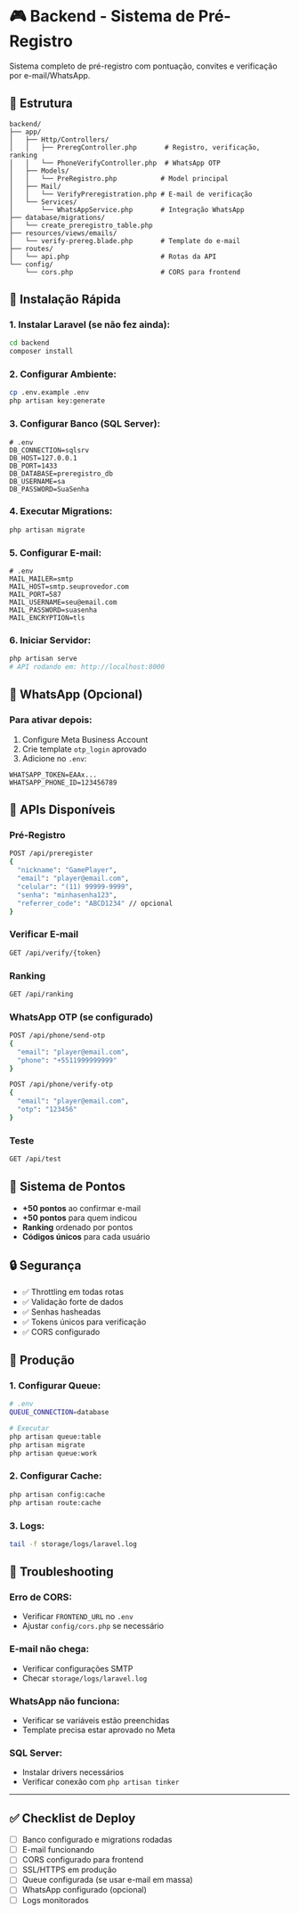 # 🎮 Backend - Sistema de Pré-Registro

Sistema completo de pré-registro com pontuação, convites e verificação por e-mail/WhatsApp.

## 📁 Estrutura

```
backend/
├── app/
│   ├── Http/Controllers/
│   │   ├── PreregController.php       # Registro, verificação, ranking
│   │   └── PhoneVerifyController.php  # WhatsApp OTP
│   ├── Models/
│   │   └── PreRegistro.php           # Model principal
│   ├── Mail/
│   │   └── VerifyPreregistration.php # E-mail de verificação
│   └── Services/
│       └── WhatsAppService.php       # Integração WhatsApp
├── database/migrations/
│   └── create_preregistro_table.php
├── resources/views/emails/
│   └── verify-prereg.blade.php       # Template do e-mail
├── routes/
│   └── api.php                       # Rotas da API
└── config/
    └── cors.php                      # CORS para frontend
```

## 🚀 Instalação Rápida

### 1. Instalar Laravel (se não fez ainda):
```bash
cd backend
composer install
```

### 2. Configurar Ambiente:
```bash
cp .env.example .env
php artisan key:generate
```

### 3. Configurar Banco (SQL Server):
```env
# .env
DB_CONNECTION=sqlsrv
DB_HOST=127.0.0.1
DB_PORT=1433
DB_DATABASE=preregistro_db
DB_USERNAME=sa
DB_PASSWORD=SuaSenha
```

### 4. Executar Migrations:
```bash
php artisan migrate
```

### 5. Configurar E-mail:
```env
# .env
MAIL_MAILER=smtp
MAIL_HOST=smtp.seuprovedor.com
MAIL_PORT=587
MAIL_USERNAME=seu@email.com
MAIL_PASSWORD=suasenha
MAIL_ENCRYPTION=tls
```

### 6. Iniciar Servidor:
```bash
php artisan serve
# API rodando em: http://localhost:8000
```

## 📱 WhatsApp (Opcional)

### Para ativar depois:
1. Configure Meta Business Account
2. Crie template `otp_login` aprovado
3. Adicione no `.env`:
```env
WHATSAPP_TOKEN=EAAx...
WHATSAPP_PHONE_ID=123456789
```

## 🔧 APIs Disponíveis

### Pré-Registro
```bash
POST /api/preregister
{
  "nickname": "GamePlayer",
  "email": "player@email.com", 
  "celular": "(11) 99999-9999",
  "senha": "minhasenha123",
  "referrer_code": "ABCD1234" // opcional
}
```

### Verificar E-mail
```bash
GET /api/verify/{token}
```

### Ranking
```bash
GET /api/ranking
```

### WhatsApp OTP (se configurado)
```bash
POST /api/phone/send-otp
{
  "email": "player@email.com",
  "phone": "+5511999999999"
}

POST /api/phone/verify-otp  
{
  "email": "player@email.com",
  "otp": "123456"
}
```

### Teste
```bash
GET /api/test
```

## 🎯 Sistema de Pontos

- **+50 pontos** ao confirmar e-mail
- **+50 pontos** para quem indicou 
- **Ranking** ordenado por pontos
- **Códigos únicos** para cada usuário

## 🔒 Segurança

- ✅ Throttling em todas rotas
- ✅ Validação forte de dados
- ✅ Senhas hasheadas
- ✅ Tokens únicos para verificação
- ✅ CORS configurado

## 🚀 Produção

### 1. Configurar Queue:
```bash
# .env
QUEUE_CONNECTION=database

# Executar
php artisan queue:table
php artisan migrate
php artisan queue:work
```

### 2. Configurar Cache:
```bash
php artisan config:cache
php artisan route:cache
```

### 3. Logs:
```bash
tail -f storage/logs/laravel.log
```

## 🐛 Troubleshooting

### Erro de CORS:
- Verificar `FRONTEND_URL` no `.env`
- Ajustar `config/cors.php` se necessário

### E-mail não chega:
- Verificar configurações SMTP
- Checar `storage/logs/laravel.log`

### WhatsApp não funciona:
- Verificar se variáveis estão preenchidas
- Template precisa estar aprovado no Meta

### SQL Server:
- Instalar drivers necessários
- Verificar conexão com `php artisan tinker`

---

## ✅ Checklist de Deploy

- [ ] Banco configurado e migrations rodadas
- [ ] E-mail funcionando  
- [ ] CORS configurado para frontend
- [ ] SSL/HTTPS em produção
- [ ] Queue configurada (se usar e-mail em massa)
- [ ] WhatsApp configurado (opcional)
- [ ] Logs monitorados